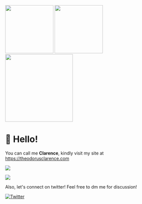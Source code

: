 <div>
  <img height="154" src="https://github-readme-stats.vercel.app/api?username=theodorusclarence&show_icons=true&theme=react&count_private=true&hide=contribs" />
  <img height="154" src="https://github-readme-stats.vercel.app/api/top-langs/?username=theodorusclarence&layout=compact&theme=react&hide=php" />
  <img height="216" src="https://github-readme-stats.vercel.app/api/wakatime?username=theodorusclarence&layout=compact&theme=react" />
</div>

# 👋 Hello!

You can call me **Clarence**, kindly visit my site at https://theodorusclarence.com

![](https://komarev.com/ghpvc/?username=theodorusclarence&color=gray)

![](https://hit.yhype.me/github/profile?user_id=55318172)

Also, let's connect on twitter! Feel free to dm me for discussion!

[![Twitter](https://img.shields.io/twitter/url/https/twitter.com/th_clarence.svg?style=social&label=Follow%20%40th_clarence)](https://twitter.com/th_clarence)

